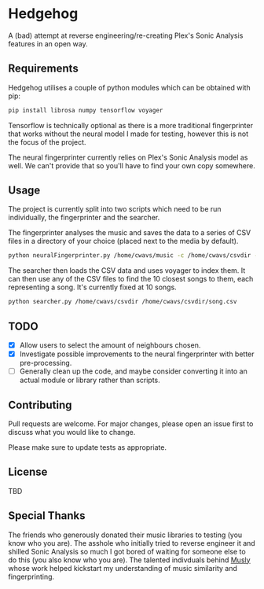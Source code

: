 # Hedgehog

A (bad) attempt at reverse engineering/re-creating Plex's Sonic Analysis features in an open way.

## Requirements

Hedgehog utilises a couple of python modules which can be obtained with pip:

```bash
pip install librosa numpy tensorflow voyager
```

Tensorflow is technically optional as there is a more traditional fingerprinter that works without the neural model I made for testing, however this is not the focus of the project.

The neural fingerprinter currently relies on Plex's Sonic Analysis model as well. We can't provide that so you'll have to find your own copy somewhere.

## Usage

The project is currently split into two scripts which need to be run individually, the fingerprinter and the searcher.

The fingerprinter analyses the music and saves the data to a series of CSV files in a directory of your choice (placed next to the media by default).

```bash
python neuralFingerprinter.py /home/cwavs/music -c /home/cwavs/csvdir -m Music.tflite -f mp3
```

The searcher then loads the CSV data and uses voyager to index them. It can then use any of the CSV files to find the 10 closest songs to them, each representing a song. It's currently fixed at 10 songs.

```bash
python searcher.py /home/cwavs/csvdir /home/cwavs/csvdir/song.csv
```

## TODO

- [X] Allow users to select the amount of neighbours chosen.
- [x] Investigate possible improvements to the neural fingerprinter with better pre-processing.
- [ ] Generally clean up the code, and maybe consider converting it into an actual module or library rather than scripts.

## Contributing

Pull requests are welcome. For major changes, please open an issue first
to discuss what you would like to change.

Please make sure to update tests as appropriate.

## License

TBD

## Special Thanks

The friends who generously donated their music libraries to testing (you know who you are).
The asshole who initially tried to reverse engineer it and shilled Sonic Analysis so much I got bored of waiting for someone else to do this (you also know who you are).
The talented indivduals behind [Musly](https://www.musly.org/) whose work helped kickstart my understanding of music similarity and fingerprinting.
